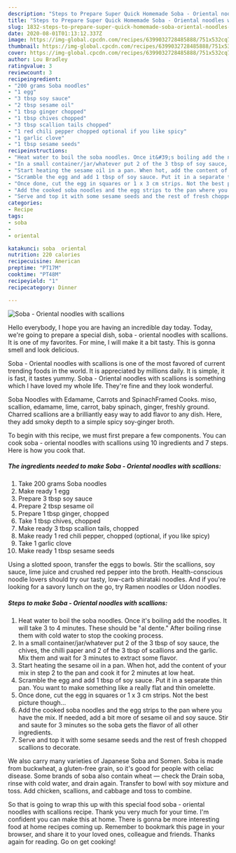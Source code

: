 ```yaml
---
description: "Steps to Prepare Super Quick Homemade Soba - Oriental noodles with scallions"
title: "Steps to Prepare Super Quick Homemade Soba - Oriental noodles with scallions"
slug: 1832-steps-to-prepare-super-quick-homemade-soba-oriental-noodles-with-scallions
date: 2020-08-01T01:13:12.337Z
image: https://img-global.cpcdn.com/recipes/6399032728485888/751x532cq70/soba-oriental-noodles-with-scallions-recipe-main-photo.jpg
thumbnail: https://img-global.cpcdn.com/recipes/6399032728485888/751x532cq70/soba-oriental-noodles-with-scallions-recipe-main-photo.jpg
cover: https://img-global.cpcdn.com/recipes/6399032728485888/751x532cq70/soba-oriental-noodles-with-scallions-recipe-main-photo.jpg
author: Lou Bradley
ratingvalue: 3
reviewcount: 3
recipeingredient:
- "200 grams Soba noodles"
- "1 egg"
- "3 tbsp soy sauce"
- "2 tbsp sesame oil"
- "1 tbsp ginger chopped"
- "1 tbsp chives chopped"
- "3 tbsp scallion tails chopped"
- "1 red chili pepper chopped optional if you like spicy"
- "1 garlic clove"
- "1 tbsp sesame seeds"
recipeinstructions:
- "Heat water to boil the soba noodles. Once it&#39;s boiling add the noodles. It will take 3 to 4 minutes. These should be &#34;al dente.&#34; After boiling rinse them with cold water to stop the cooking process."
- "In a small container/jar/whatever put 2 of the 3 tbsp of soy sauce, the chives, the chilli paper and 2 of the 3 tbsp of scallions and the garlic. Mix them and wait for 3 minutes to extract some flavor."
- "Start heating the sesame oil in a pan. When hot, add the content of your mix in step 2 to the pan and cook it for 2 minutes at low heat."
- "Scramble the egg and add 1 tbsp of soy sauce. Put it in a separate thin pan. You want to make something like a really flat and thin omelette."
- "Once done, cut the egg in squares or 1 x 3 cm strips. Not the best picture though..."
- "Add the cooked soba noodles and the egg strips to the pan where you have the mix. If needed, add a bit more of sesame oil and soy sauce. Stir and saute for 3 minutes so the soba gets the flavor of all other ingredients."
- "Serve and top it with some sesame seeds and the rest of fresh chopped scallions to decorate."
categories:
- Recipe
tags:
- soba
- 
- oriental

katakunci: soba  oriental 
nutrition: 220 calories
recipecuisine: American
preptime: "PT17M"
cooktime: "PT48M"
recipeyield: "1"
recipecategory: Dinner

---
```



![Soba - Oriental noodles with scallions](https://img-global.cpcdn.com/recipes/6399032728485888/751x532cq70/soba-oriental-noodles-with-scallions-recipe-main-photo.jpg)

Hello everybody, I hope you are having an incredible day today. Today, we're going to prepare a special dish, soba - oriental noodles with scallions. It is one of my favorites. For mine, I will make it a bit tasty. This is gonna smell and look delicious.

Soba - Oriental noodles with scallions is one of the most favored of current trending foods in the world. It is appreciated by millions daily. It is simple, it is fast, it tastes yummy. Soba - Oriental noodles with scallions is something which I have loved my whole life. They're fine and they look wonderful.

Soba Noodles with Edamame, Carrots and SpinachFramed Cooks. miso, scallion, edamame, lime, carrot, baby spinach, ginger, freshly ground. Charred scallions are a brilliantly easy way to add flavor to any dish. Here, they add smoky depth to a simple spicy soy-ginger broth.


To begin with this recipe, we must first prepare a few components. You can cook soba - oriental noodles with scallions using 10 ingredients and 7 steps. Here is how you cook that.

<!--inarticleads1-->

##### The ingredients needed to make Soba - Oriental noodles with scallions:

1. Take 200 grams Soba noodles
1. Make ready 1 egg
1. Prepare 3 tbsp soy sauce
1. Prepare 2 tbsp sesame oil
1. Prepare 1 tbsp ginger, chopped
1. Take 1 tbsp chives, chopped
1. Make ready 3 tbsp scallion tails, chopped
1. Make ready 1 red chili pepper, chopped (optional, if you like spicy)
1. Take 1 garlic clove
1. Make ready 1 tbsp sesame seeds


Using a slotted spoon, transfer the eggs to bowls. Stir the scallions, soy sauce, lime juice and crushed red pepper into the broth. Health-conscious noodle lovers should try our tasty, low-carb shirataki noodles. And if you&#39;re looking for a savory lunch on the go, try Ramen noodles or Udon noodles. 

<!--inarticleads2-->

##### Steps to make Soba - Oriental noodles with scallions:

1. Heat water to boil the soba noodles. Once it&#39;s boiling add the noodles. It will take 3 to 4 minutes. These should be &#34;al dente.&#34; After boiling rinse them with cold water to stop the cooking process.
1. In a small container/jar/whatever put 2 of the 3 tbsp of soy sauce, the chives, the chilli paper and 2 of the 3 tbsp of scallions and the garlic. Mix them and wait for 3 minutes to extract some flavor.
1. Start heating the sesame oil in a pan. When hot, add the content of your mix in step 2 to the pan and cook it for 2 minutes at low heat.
1. Scramble the egg and add 1 tbsp of soy sauce. Put it in a separate thin pan. You want to make something like a really flat and thin omelette.
1. Once done, cut the egg in squares or 1 x 3 cm strips. Not the best picture though...
1. Add the cooked soba noodles and the egg strips to the pan where you have the mix. If needed, add a bit more of sesame oil and soy sauce. Stir and saute for 3 minutes so the soba gets the flavor of all other ingredients.
1. Serve and top it with some sesame seeds and the rest of fresh chopped scallions to decorate.


We also carry many varieties of Japanese Soba and Somen. Soba is made from buckwheat, a gluten-free grain, so it&#39;s good for people with celiac disease. Some brands of soba also contain wheat — check the Drain soba, rinse with cold water, and drain again. Transfer to bowl with soy mixture and toss. Add chicken, scallions, and cabbage and toss to combine. 

So that is going to wrap this up with this special food soba - oriental noodles with scallions recipe. Thank you very much for your time. I'm confident you can make this at home. There is gonna be more interesting food at home recipes coming up. Remember to bookmark this page in your browser, and share it to your loved ones, colleague and friends. Thanks again for reading. Go on get cooking!
